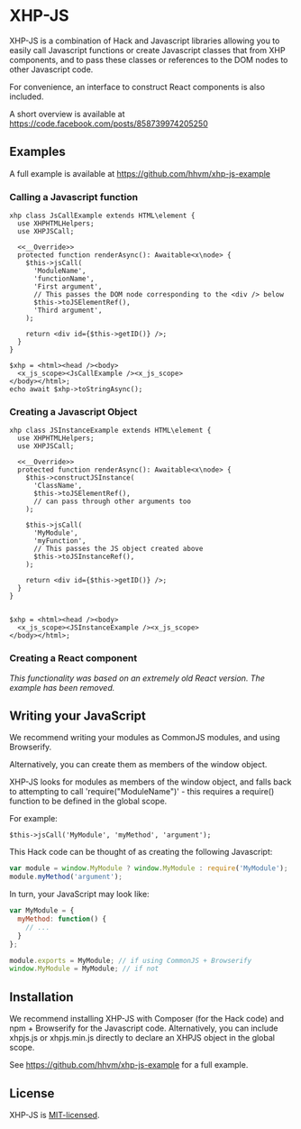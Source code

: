 # XHP-JS

XHP-JS is a combination of Hack and Javascript libraries allowing you to easily
call Javascript functions or create Javascript classes that from XHP
components, and to pass these classes or references to the DOM nodes to other
Javascript code.

For convenience, an interface to construct React components is also included.

A short overview is available at https://code.facebook.com/posts/858739974205250

## Examples

A full example is available at https://github.com/hhvm/xhp-js-example

### Calling a Javascript function

```Hack
xhp class JsCallExample extends HTML\element {
  use XHPHTMLHelpers;
  use XHPJSCall;

  <<__Override>>
  protected function renderAsync(): Awaitable<x\node> {
    $this->jsCall(
      'ModuleName',
      'functionName',
      'First argument',
      // This passes the DOM node corresponding to the <div /> below
      $this->toJSElementRef(),
      'Third argument',
    );

    return <div id={$this->getID()} />;
  }
}

$xhp = <html><head /><body>
  <x_js_scope><JsCallExample /><x_js_scope>
</body></html>;
echo await $xhp->toStringAsync();
```

### Creating a Javascript Object

```Hack
xhp class JSInstanceExample extends HTML\element {
  use XHPHTMLHelpers;
  use XHPJSCall;

  <<__Override>>
  protected function renderAsync(): Awaitable<x\node> {
    $this->constructJSInstance(
      'ClassName',
      $this->toJSElementRef(),
      // can pass through other arguments too
    );

    $this->jsCall(
      'MyModule',
      'myFunction',
      // This passes the JS object created above
      $this->toJSInstanceRef(),
    );

    return <div id={$this->getID()} />;
  }
}


$xhp = <html><head /><body>
  <x_js_scope><JSInstanceExample /><x_js_scope>
</body></html>;
```

### Creating a React component

*This functionality was based on an extremely old React version. The example has been removed.*

## Writing your JavaScript

We recommend writing your modules as CommonJS modules, and using Browserify.

Alternatively, you can create them as members of the window object.

XHP-JS looks for modules as members of the window object, and falls back to
attempting to call 'require("ModuleName")' - this requires a require() function
to be defined in the global scope.

For example:

```Hack
$this->jsCall('MyModule', 'myMethod', 'argument');
```

This Hack code can be thought of as creating the following Javascript:

```Javascript
var module = window.MyModule ? window.MyModule : require('MyModule');
module.myMethod('argument');
```

In turn, your JavaScript may look like:

```Javascript
var MyModule = {
  myMethod: function() {
    // ...
  }
};

module.exports = MyModule; // if using CommonJS + Browserify
window.MyModule = MyModule; // if not
```

## Installation

We recommend installing XHP-JS with Composer (for the Hack code) and npm +
Browserify for the Javascript code. Alternatively, you can include xhpjs.js or
xhpjs.min.js directly to declare an XHPJS object in the global scope.

See https://github.com/hhvm/xhp-js-example for a full example.

## License
XHP-JS is [MIT-licensed](LICENSE).
